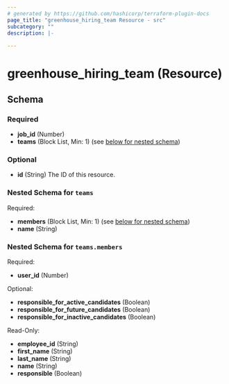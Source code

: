 ```yaml
---
# generated by https://github.com/hashicorp/terraform-plugin-docs
page_title: "greenhouse_hiring_team Resource - src"
subcategory: ""
description: |-
  
---
```


# greenhouse_hiring_team (Resource)





<!-- schema generated by tfplugindocs -->
## Schema

### Required

- **job_id** (Number)
- **teams** (Block List, Min: 1) (see [below for nested schema](#nestedblock--teams))

### Optional

- **id** (String) The ID of this resource.

<a id="nestedblock--teams"></a>
### Nested Schema for `teams`

Required:

- **members** (Block List, Min: 1) (see [below for nested schema](#nestedblock--teams--members))
- **name** (String)

<a id="nestedblock--teams--members"></a>
### Nested Schema for `teams.members`

Required:

- **user_id** (Number)

Optional:

- **responsible_for_active_candidates** (Boolean)
- **responsible_for_future_candidates** (Boolean)
- **responsible_for_inactive_candidates** (Boolean)

Read-Only:

- **employee_id** (String)
- **first_name** (String)
- **last_name** (String)
- **name** (String)
- **responsible** (Boolean)


